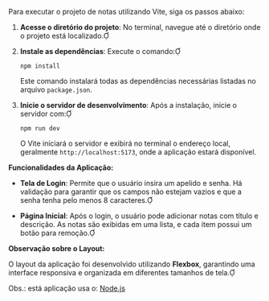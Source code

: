 Para executar o projeto de notas utilizando Vite, siga os passos abaixo:

1. **Acesse o diretório do projeto**: No terminal, navegue até o diretório onde o projeto está localizado.

2. **Instale as dependências**: Execute o comando:
   ```
   npm install
   ```
   Este comando instalará todas as dependências necessárias listadas no arquivo `package.json`.

3. **Inicie o servidor de desenvolvimento**: Após a instalação, inicie o servidor com:
   ```
   npm run dev
   ```
   O Vite iniciará o servidor e exibirá no terminal o endereço local, geralmente `http://localhost:5173`, onde a aplicação estará disponível.

**Funcionalidades da Aplicação:**

- **Tela de Login**: Permite que o usuário insira um apelido e senha. Há validação para garantir que os campos não estejam vazios e que a senha tenha pelo menos 8 caracteres.

- **Página Inicial**: Após o login, o usuário pode adicionar notas com título e descrição. As notas são exibidas em uma lista, e cada item possui um botão para remoção.

**Observação sobre o Layout:**

O layout da aplicação foi desenvolvido utilizando **Flexbox**, garantindo uma interface responsiva e organizada em diferentes tamanhos de tela. 

Obs.: está aplicação usa o: [Node.js](https://nodejs.org/)
